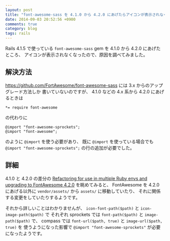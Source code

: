 ```yaml
---
layout: post
title: "font-awesome-sass を 4.1.0 から 4.2.0 にあげたらアイコンが表示されなくなったので対処した"
date: 2014-09-03 20:52:56 +0900
comments: true
category: blog
tags: rails
---
```

Rails 4.1.5 で使っている `font-awesome-sass` gem を 4.1.0 から 4.2.0 にあげたところ、
アイコンが表示されなくなったので、原因を調べてみました。

## 解決方法

<https://github.com/FortAwesome/font-awesome-sass> には 3.x からのアップグレード方法しか
書いていないのですが、
4.1.0 などの 4.x 系から 4.2.0 にあげるときは

    *= require font-awesome

の代わりに

    @import "font-awesome-sprockets";
    @import "font-awesome";

のように `@import` を使う必要があり、
既に `@import` を使っている場合でも
`@import "font-awesome-sprockets";`
の行の追加が必要でした。

## 詳細

4.1.0 と 4.2.0 の差分の
[Refactoring for use in multiple Ruby envs and upgrading to FontAwesome 4.2.0](https://github.com/FortAwesome/font-awesome-sass/commit/a527acdf693cf0bced797e75f387a8f8e2a9c844 "Refactoring for use in multiple Ruby envs and upgrading to FontAwesome 4.2.0")
を眺めてみると、
FontAwesome を 4.2.0 にあげる以外に
`vendor/assets/` から `assets/` に移動していたり、
それに関係する変更をしていたりするようです。

それから詳しいことはわかりませんが、
`icon-font-path($path)` と `icon-image-path($path)` で
それぞれ
sprockets では `font-path($path)` と `image-path($path)` で、
compass では `font-url($path, true)` と `image-url($path, true)` を
使うようになった影響で `@import "font-awesome-sprockets"` が必要になったようです。
